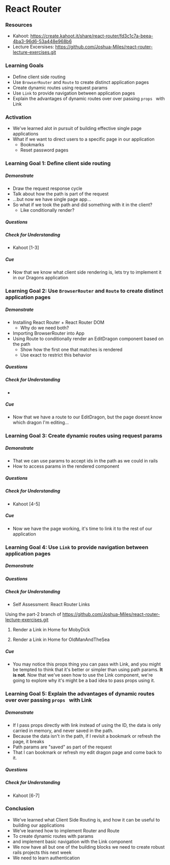 # React Router

### Resources

* Kahoot: https://create.kahoot.it/share/react-router/fd3c1c7a-beea-4ba3-96d6-53a448e968b6
* Lecture Excersises: https://github.com/Joshua-Miles/react-router-lecture-exercises.git



### Learning Goals

* Define client side routing 
* Use `BrowserRouter` and `Route` to create distinct application pages
* Create dynamic routes using request params
* Use `Link` to provide navigation between application pages 
* Explain the advantages of dynamic routes over over passing `props ` with Link



### Activation

* We've learned alot in pursuit of building effective single page applications
* What if we want to direct users to a specific page in our application
  * Bookmarks
  * Reset password pages



### Learning Goal 1: Define client side routing 

##### Demonstrate

* Draw the request response cycle
* Talk about how the path is part of the request
* ...but now we have single page app...
* So what if we took the path and did something with it in the client?
  * Like conditionally render?

##### Questions 

##### Check for Understanding

* Kahoot [1-3]

##### Cue

* Now that we know what client side rendering is, lets try to implement it in our Dragons application 



### Learning Goal 2: Use `BrowserRouter` and `Route` to create distinct application pages

##### Demonstrate

* Installing React Router + React Router DOM
  * Why do we need both?
* Importing BrowserRouter into App
* Using Route to conditionally render an EditDragon component based on the path
  * Show how the first one that matches is rendered
  * Use exact to restrict this behavior

##### Questions

##### Check for Understanding

* 

##### Cue

* Now that we have a route to our EditDragon, but the page doesnt know which dragon I'm editing...



### Learning Goal 3: Create dynamic routes using request params

##### Demonstrate

* That we can use params to accept ids in the path as we could in rails
* How to access params in the rendered component

##### Questions 

##### Check for Understanding

* Kahoot [4-5]

##### Cue

* Now we have the page working, it's time to link it to the rest of our application



### Learning Goal 4: Use `Link` to provide navigation between application pages

##### Demonstrate

##### Questions 

##### Check for Understanding

* Self Assessment: React Router Links

Using the part-2 branch of https://github.com/Joshua-Miles/react-router-lecture-exercises.git

1) Render a Link in Home for MobyDick

2) Render a Link in Home for OldManAndTheSea

##### Cue

* You may notice this props thing you can pass with Link, and you might be tempted to think that it's better or simpler than using path params. **It is not**. Now that we've seen how to use the Link component, we're going to explore why it's might be a bad idea to pass props using it.



### Learning Goal 5: Explain the advantages of dynamic routes over over passing `props ` with Link

##### Demonstrate

* If I pass props directly with link instead of using the ID, the data is only carried in memory, and never saved in the path. 
* Because the data isn't in the path, if I revisit a bookmark or refresh the page, it breaks
* Path params are "saved" as part of the request 
* That I can bookmark  or refresh my edit dragon page and come back to it.

##### Questions

##### Check for Understanding

* Kahoot [6-7]



### Conclusion 

* We've learned what Client Side Routing is, and how it can be useful to building our applications
* We've learned how to implement Router and Route
* To create dynamic routes with params
* and implement basic navigation with the Link component
* We now have all but one of the building blocks we need to create robust rails projects this next week
* We need to learn authentication

